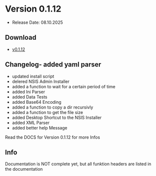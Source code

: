 # Version 0.1.12
- Release Date: 08.10.2025

## Download
- [v0.1.12](https://github.com/ShadowDara/LuaAPI-Rust/releases/tag/v0.1.12)

## Changelog- added yaml parser
- updated install script
- delered NSIS Admin Installer
- added a function to wait for a certain period of time
- added Ini Parser
- added Data Tests
- added Base64 Encoding
- added a function to copy a dir recursivly
- added a function to get the file size
- added Desktop Shortcut to the NSIS Installer
- added XML Parser
- added better help Message

Read the DOCS for Version 0.1.12 for more Infos

## Info
Documentation is NOT complete yet, but all funktion headers are listed in the
documentation
